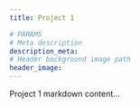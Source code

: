 ```yaml
---
title: Project 1

# PARAMS
# Meta description
description_meta: 
# Header background image path
header_image: 
---
```


Project 1 markdown content…

